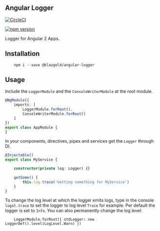 ## Angular Logger
[![CircleCI](https://circleci.com/gh/blaugold/angular-logger.svg?style=svg&circle-token=5343dadbd6986a309a2d1e9293ea52d8fd703e7e)](https://circleci.com/gh/blaugold/angular-logger)

[![npm version](https://badge.fury.io/js/%40blaugold%2Fangular-logger.svg)](https://badge.fury.io/js/%40blaugold%2Fangular-logger)

Logger for Angular 2 Apps.

## Installation
```
    npm i --save @blaugold/angular-logger
```

## Usage

Include the `LoggerModule` and the `ConsoleWriterModule` at the root module.

```typescript
@NgModule({
    imports: [
        LoggerModule.forRoot(),
        ConsoleWriterModule.forRoot()
    ]
})
export class AppModule {
}
```

In your components, directives, pipes and services get the `Logger` through DI.

```typescript
@Injectable()
export class MyService {

    constructor(private log: Logger) {}
    
    getSome() {
        this.log.trace('Getting something for MyService')
    }
}
```

To change the log level at which the logger emits logs, type in the console `logat.trace` to set
the logger to log level `Trace` for example. Per default the logger is set to `Info`. You can also
permanently change the log level:
```
    LoggerModule.forRoot({ stdLogger: new LoggerDef().level(LogLevel.Warn) })
```

